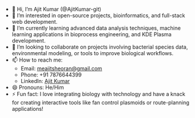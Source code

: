 - 👋 Hi, I’m Ajit Kumar (@AjitKumar-git)  
- 👀 I’m interested in open-source projects, bioinformatics, and full-stack web development.  
- 🌱 I’m currently learning advanced data analysis techniques, machine learning applications in bioprocess engineering, and KDE Plasma development.  
- 💞️ I’m looking to collaborate on projects involving bacterial species data, environmental modeling, or tools to improve biological workflows.  
- 📫 How to reach me:  
  - Email: meajitsheoran@gmail.com  
  - Phone: +91 7876644399  
  - LinkedIn: [Ajit Kumar]([https://www.linkedin.com/in/ajitkumar](https://www.linkedin.com/in/ajit-kumar-9578951a5/))  
- 😄 Pronouns: He/Him  
- ⚡ Fun fact: I love integrating biology with technology and have a knack for creating interactive tools like fan control plasmoids or route-planning applications!  
